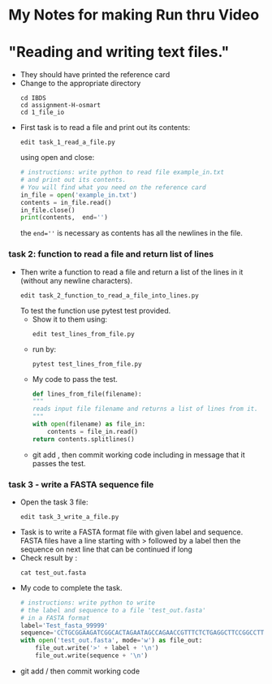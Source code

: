 # My Notes for making Run thru Video 
# "Reading and writing text files."

* They should have printed the reference card
* Change to the appropriate directory
  ```
  cd IBDS
  cd assignment-H-osmart
  cd 1_file_io
  ```
* First task is to read a file and print out its contents:
  ```
  edit task_1_read_a_file.py
  ```
  using open and close:
  ```python
  # instructions: write python to read file example_in.txt
  # and print out its contents.
  # You will find what you need on the reference card
  in_file = open('example_in.txt')
  contents = in_file.read()
  in_file.close()
  print(contents,  end='')
  ```
  the `end=''` is necessary as contents has all the newlines in the file.

### task 2: function to read a file and return list of lines
* Then write a function to read a file and return a list of the lines in it (without any
  newline characters).
  ```
  edit task_2_function_to_read_a_file_into_lines.py
  ```
  To test the function use pytest test provided. 
  * Show it to them using:
    ```
    edit test_lines_from_file.py
    ```
  * run by:
    ```
    pytest test_lines_from_file.py
    ```
  * My code to pass the test.
    ```python
    def lines_from_file(filename):
    """ 
    reads input file filename and returns a list of lines from it.
    """
    with open(filename) as file_in:
        contents = file_in.read()
    return contents.splitlines()
    ```
  * git add , then commit working code including in message that it passes the test. 

### task 3 - write a FASTA sequence file
* Open the task 3 file:
  ```
  edit task_3_write_a_file.py
  ```
* Task is to write a FASTA format file with given label and sequence. FASTA files
  have a line starting with > followed by a label then the sequence on next line
  that can be continued if long
* Check result by :
  ```
  cat test_out.fasta
  ```
* My code to complete the task.
  ```python
  # instructions: write python to write 
  # the label and sequence to a file 'test_out.fasta'
  # in a FASTA format
  label='Test_fasta_99999'
  sequence='CCTGCGGAAGATCGGCACTAGAATAGCCAGAACCGTTTCTCTGAGGCTTCCGGCCTTCCCTCCCACT'
  with open('test_out.fasta', mode='w') as file_out:
      file_out.write('>' + label + '\n')
      file_out.write(sequence + '\n')

  ```
* git add / then commit working code 
